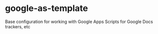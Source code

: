 # google-as-template
Base configuration for working with Google Apps Scripts for Google Docs trackers, etc
